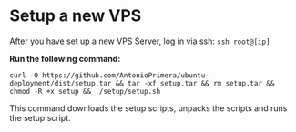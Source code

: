 # Setup a new VPS

After you have set up a new VPS Server, log in via ssh:
`ssh root@[ip]`

**Run the following command:**

`curl -O https://github.com/AntonioPrimera/ubuntu-deployment/dist/setup.tar && tar -xf setup.tar && rm setup.tar && chmod -R +x setup && ./setup/setup.sh`

This command downloads the setup scripts, unpacks the scripts and runs the setup script.


